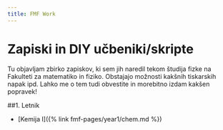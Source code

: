 ```yaml
---
title: FMF Work
---
```

# Zapiski in DIY učbeniki/skripte
Tu objavljam zbirko zapiskov, ki sem jih naredil tekom študija fizke na Fakulteti za matematiko in fiziko. Obstajajo možnosti kakšnih tiskarskih napak ipd. Lahko me o tem tudi obvestite in morebitno izdam kakšen popravek!

##1. Letnik
* [Kemija I]({% link fmf-pages/year1/chem.md %})
